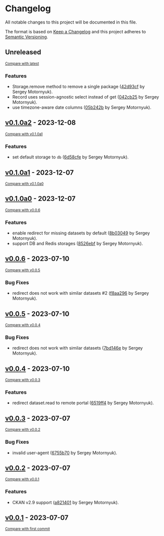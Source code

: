 # Changelog

All notable changes to this project will be documented in this file.

The format is based on [Keep a Changelog](http://keepachangelog.com/en/1.0.0/)
and this project adheres to [Semantic Versioning](http://semver.org/spec/v2.0.0.html).

<!-- insertion marker -->
## Unreleased

<small>[Compare with latest](https://github.com/DataShades/ckanext-federated-index/compare/v0.1.0a2...HEAD)</small>

### Features

- Storage.remove method to remove a single package ([42d93cf](https://github.com/DataShades/ckanext-federated-index/commit/42d93cff701ee2435e98da2d0ef6bc67728f04c6) by Sergey Motornyuk).
- Record uses session-agnostic select instead of get ([042cb25](https://github.com/DataShades/ckanext-federated-index/commit/042cb25928597c92a9604ff1a3c8bf1f7f1b8653) by Sergey Motornyuk).
- use timezone-aware date columns ([05b242b](https://github.com/DataShades/ckanext-federated-index/commit/05b242baac0667f4c3304074aa8b8e6fcf14d263) by Sergey Motornyuk).

<!-- insertion marker -->
## [v0.1.0a2](https://github.com/DataShades/ckanext-federated-index/releases/tag/v0.1.0a2) - 2023-12-08

<small>[Compare with v0.1.0a1](https://github.com/DataShades/ckanext-federated-index/compare/v0.1.0a1...v0.1.0a2)</small>

### Features

- set default storage to `db` ([6d58cfe](https://github.com/DataShades/ckanext-federated-index/commit/6d58cfe1b5a4a0238c2ec3e75cd0c30c0a8c26e5) by Sergey Motornyuk).

## [v0.1.0a1](https://github.com/DataShades/ckanext-federated-index/releases/tag/v0.1.0a1) - 2023-12-07

<small>[Compare with v0.1.0a0](https://github.com/DataShades/ckanext-federated-index/compare/v0.1.0a0...v0.1.0a1)</small>

## [v0.1.0a0](https://github.com/DataShades/ckanext-federated-index/releases/tag/v0.1.0a0) - 2023-12-07

<small>[Compare with v0.0.6](https://github.com/DataShades/ckanext-federated-index/compare/v0.0.6...v0.1.0a0)</small>

### Features

- enable redirect for missing datasets by default ([8b03049](https://github.com/DataShades/ckanext-federated-index/commit/8b0304973b1b83947c63191c124b16d10149c9f8) by Sergey Motornyuk).
- support DB and Redis storages ([8526ebf](https://github.com/DataShades/ckanext-federated-index/commit/8526ebfa1b9c2c82d1e4d64e8b61186ee628f4fa) by Sergey Motornyuk).

## [v0.0.6](https://github.com/DataShades/ckanext-federated-index/releases/tag/v0.0.6) - 2023-07-10

<small>[Compare with v0.0.5](https://github.com/DataShades/ckanext-federated-index/compare/v0.0.5...v0.0.6)</small>

### Bug Fixes

- redirect does not work with similar datasets #2 ([f8aa296](https://github.com/DataShades/ckanext-federated-index/commit/f8aa2967d83806f5f75af73981a8cfe914338307) by Sergey Motornyuk).

## [v0.0.5](https://github.com/DataShades/ckanext-federated-index/releases/tag/v0.0.5) - 2023-07-10

<small>[Compare with v0.0.4](https://github.com/DataShades/ckanext-federated-index/compare/v0.0.4...v0.0.5)</small>

### Bug Fixes

- redirect does not work with similar datasets ([7bd146e](https://github.com/DataShades/ckanext-federated-index/commit/7bd146e7a868b12dbb64490ca149bc82d073bca8) by Sergey Motornyuk).

## [v0.0.4](https://github.com/DataShades/ckanext-federated-index/releases/tag/v0.0.4) - 2023-07-10

<small>[Compare with v0.0.3](https://github.com/DataShades/ckanext-federated-index/compare/v0.0.3...v0.0.4)</small>

### Features

- redirect dataset.read to remote portal ([6519ff4](https://github.com/DataShades/ckanext-federated-index/commit/6519ff429fa1fcb499e86abc56698ce5a0dfdcd0) by Sergey Motornyuk).

## [v0.0.3](https://github.com/DataShades/ckanext-federated-index/releases/tag/v0.0.3) - 2023-07-07

<small>[Compare with v0.0.2](https://github.com/DataShades/ckanext-federated-index/compare/v0.0.2...v0.0.3)</small>

### Bug Fixes

- invalid user-agent ([6755b70](https://github.com/DataShades/ckanext-federated-index/commit/6755b7048b3f8fd34d939a85c77a59cad6da92ac) by Sergey Motornyuk).

## [v0.0.2](https://github.com/DataShades/ckanext-federated-index/releases/tag/v0.0.2) - 2023-07-07

<small>[Compare with v0.0.1](https://github.com/DataShades/ckanext-federated-index/compare/v0.0.1...v0.0.2)</small>

### Features

- CKAN v2.9 support ([a821401](https://github.com/DataShades/ckanext-federated-index/commit/a821401a903328795f503c6d2dd9e0b1d69dc2eb) by Sergey Motornyuk).

## [v0.0.1](https://github.com/DataShades/ckanext-federated-index/releases/tag/v0.0.1) - 2023-07-07

<small>[Compare with first commit](https://github.com/DataShades/ckanext-federated-index/compare/4172ac8ffd53199e88bb481a3081cf77c6032a13...v0.0.1)</small>
